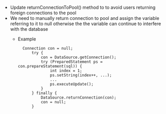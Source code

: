 - Update returnConnectionToPool() method to to avoid users returning foreign connections to the pool
- We need to manually return connection to pool and assign the variable referring to it to null otherwise the the variable can continue to interfere with the database
	- Example 

			Connection con = null;
				try {
					con = DataSource.getConnection();
					try (PreparedStatement ps = con.prepareStatement(sql)) {
						int index = 1;
						ps.setString(index++, ...);
						...
						ps.executeUpdate();
					}
				} finally {
					DataSource.returnConnection(con);
					con = null;
				}
